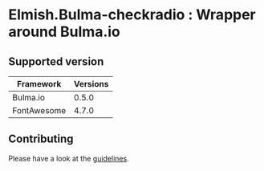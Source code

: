 # Elmish.Bulma-checkradio : Wrapper around Bulma.io


## Supported version

| Framework | Versions |
|---|---|
| Bulma.io | 0.5.0 |
| FontAwesome | 4.7.0 |


Contributing
------
Please have a look at the [guidelines](https://github.com/fable-elmish/elmish/blob/master/.github/CONTRIBUTING.md).
